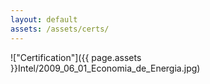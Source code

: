 ```yaml
---
layout: default
assets: /assets/certs/
---
```


<!-- THIS PAGE IS GENERATED BY SCRIPT - DO NOT EDIT BY HAND -->
<!-- THIS PAGE IS GENERATED BY SCRIPT - DO NOT EDIT BY HAND -->
<!-- THIS PAGE IS GENERATED BY SCRIPT - DO NOT EDIT BY HAND -->

!["Certification"]({{ page.assets }}Intel/2009_06_01_Economia_de_Energia.jpg)

